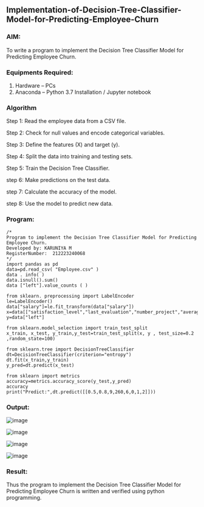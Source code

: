 ## Implementation-of-Decision-Tree-Classifier-Model-for-Predicting-Employee-Churn

### AIM:
To write a program to implement the Decision Tree Classifier Model for Predicting Employee Churn.

### Equipments Required:
1. Hardware – PCs
2. Anaconda – Python 3.7 Installation / Jupyter notebook

### Algorithm

Step 1: Read the employee data from a CSV file.

Step 2: Check for null values and encode categorical variables.

Step 3: Define the features (X) and target (y).

Step 4: Split the data into training and testing sets.

Step 5: Train the Decision Tree Classifier.

step 6: Make predictions on the test data.

step 7: Calculate the accuracy of the model.

step 8: Use the model to predict new data.

### Program:
```
/*
Program to implement the Decision Tree Classifier Model for Predicting Employee Churn.
Developed by: KARUNIYA M
RegisterNumber:  212223240068
*/
import pandas as pd
data=pd.read_csv( "Employee.csv" )
data . info( )
data.isnull().sum()
data ["left"].value_counts ( )

from sklearn. preprocessing import LabelEncoder
le=LabelEncoder()
data["salary"]=le.fit_transform(data["salary"])
x=data[["satisfaction_level","last_evaluation","number_project","average_montly_hours","time_spend_company","Work_accident","promotion_last_5years","salary"]]
y=data["left"]

from sklearn.model_selection import train_test_split
x_train, x_test, y_train,y_test=train_test_split(x, y , test_size=0.2 ,random_state=100)

from sklearn.tree import DecisionTreeClassifier
dt=DecisionTreeClassifier(criterion="entropy")
dt.fit(x_train,y_train)
y_pred=dt.predict(x_test)

from sklearn import metrics
accuracy=metrics.accuracy_score(y_test,y_pred)
accuracy
print("Predict:",dt.predict([[0.5,0.8,9,260,6,0,1,2]]))
```
### Output:

![image](https://github.com/user-attachments/assets/ff26ad8d-64a1-47ea-8874-4019c4c942b4)

![image](https://github.com/user-attachments/assets/a62fa533-1e1e-4586-b065-d64883520808)

![image](https://github.com/user-attachments/assets/3d363f95-5841-4967-87c1-2a3733d005fd)

![image](https://github.com/user-attachments/assets/54371204-5cf3-4555-b59a-ce92fa2c4e2b)

### Result:
Thus the program to implement the  Decision Tree Classifier Model for Predicting Employee Churn is written and verified using python programming.
